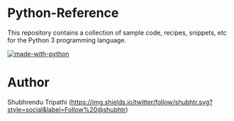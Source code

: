# Python-Reference
This repository contains a collection of sample code, recipes, snippets, etc for the Python 3 programming language.

[![made-with-python](https://img.shields.io/badge/Made%20with-Python-1f425f.svg)](https://www.python.org/)

# Author
Shubhrendu Tripathi
(https://img.shields.io/twitter/follow/shubhtr.svg?style=social&label=Follow%20@shubhtr)


